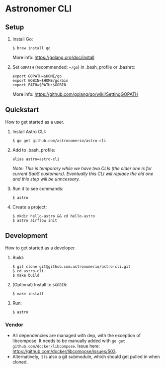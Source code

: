 # Astronomer CLI

## Setup

1. Install Go:

    ```
    $ brew install go
    ```

    More info: <https://golang.org/doc/install>

1. Set `GOPATH` (recommended: `~/go`) in .bash_profile or .bashrc:

    ```
    export GOPATH=$HOME/go
    export GOBIN=$HOME/go/bin
    export PATH=$PATH:$GOBIN
    ```

    More info: <https://github.com/golang/go/wiki/SettingGOPATH>

## Quickstart

How to get started as a user.

1. Install Astro CLI:

    ```
    $ go get github.com/astronomerio/astro-cli
    ```

1. Add to .bash_profile:

    ```
    alias astro=astro-cli
    ```

    *Note: This is temporary while we have two CLIs (the older one is for current SaaS customers). Eventually this CLI will replace the old one and this step will be unncessary.*

1. Run it to see commands:

    ```
    $ astro
    ```

1. Create a project:

    ```
    $ mkdir hello-astro && cd hello-astro
    $ astro airflow init
    ```

## Development

How to get started as a developer.

1. Build:

    ```
    $ git clone git@github.com:astronomerio/astro-cli.git
    $ cd astro-cli
    $ make build
    ```

1. (Optional) Install to `$GOBIN`:

    ```
    $ make install
    ```

1. Run:

    ```
    $ astro
    ```

### Vendor

- All dependencies are managed with dep, with the exception of libcompose. It needs to be manually added with `go get github.com/docker/libcompose`. Issue here: <https://github.com/docker/libcompose/issues/503>.
- Alternatively, it is also a git submodule, which should get pulled in when cloned.
